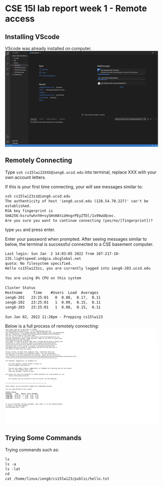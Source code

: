# CSE 15l lab report week 1 - Remote access

## Installing VScode
VScode was already installed on computer. 
![Image](https://github.com/FusaishiHaruaki/cse15l-lab-reports/blob/main/img/Screen%20Shot%202023-01-12%20at%2011.11.45%20AM.png)

## Remotely Connecting
Type `ssh cs15lwi23XXX@ieng6.ucsd.edu` into terminal, replace XXX with your own account letters. 

If this is your first time connecting, your will see messages similar to: 
```
ssh cs15lwi23zz@ieng6.ucsd.edu
The authenticity of host 'ieng6.ucsd.edu (128.54.70.227)' can't be established.
RSA key fingerprint is SHA256:ksruYwhnYH+sySHnHAtLUHngrPEyZTDl/1x99wUQcec.
Are you sure you want to continue connecting (yes/no/[fingerprint])? 
```
type `yes` and press enter. 

Enter your password when prompted. 
After seeing messages similar to below, the terminal is successful connected to a CSE basement computer. 
```
Last login: Sun Jan  2 14:03:05 2022 from 107-217-10-235.lightspeed.sndgca.sbcglobal.net
quota: No filesystem specified.
Hello cs15lwi23zz, you are currently logged into ieng6-203.ucsd.edu

You are using 0% CPU on this system

Cluster Status 
Hostname     Time    #Users  Load  Averages  
ieng6-201   23:25:01   0  0.08,  0.17,  0.11
ieng6-202   23:25:01   1  0.09,  0.15,  0.11
ieng6-203   23:25:01   1  0.08,  0.15,  0.11

Sun Jan 02, 2022 11:28pm - Prepping cs15lwi23
```

Below is a full process of remotely connecting: 
![Image](https://github.com/FusaishiHaruaki/cse15l-lab-reports/blob/main/img/Screen%20Shot%202023-01-12%20at%2010.30.43%20AM.png)

## Trying Some Commands
Trying commands such as:
```
ls
ls -a
ls -lat
cd 
cat /home/linux/ieng6/cs15lwi23/public/hello.txt
```
